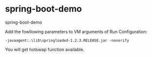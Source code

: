 # spring-boot-demo
spring-boot-demo

Add the fowllowing parameters to VM arguments of Run Configuration:
```
-javaagent:.\lib\springloaded-1.2.3.RELEASE.jar -noverify 
```
You will get hotswap function available.